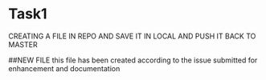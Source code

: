 # Task1
CREATING A FILE IN REPO AND SAVE IT IN LOCAL AND PUSH IT BACK TO MASTER

##NEW FILE
this file has been created according to the issue submitted for enhancement and documentation

